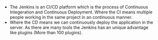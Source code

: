 - The Jenkins is an CI/CD platform which is the process of Continuous Integeration and Continuous Deployment. Where the CI means multiple people working in the same project in an continuous manner.
- Where the CD means we can continuously deploy the application in the server. As there are many tools the Jenkins has an unique advantage like plugins (More than 100 plugins).